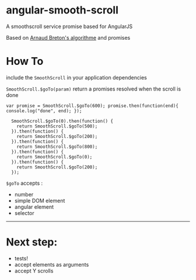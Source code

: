 angular-smooth-scroll
=====================

A smoothscroll service promise based for AngularJS

Based on [Arnaud Breton's algorithme](https://github.com/arnaudbreton/angular-smoothscroll) and promises

How To
======

include the ```SmoothScroll``` in your application dependencies

```SmoothScroll.$goTo(param)``` return a promises resolved when the scroll is done

``
  var promise = SmoothScroll.$goTo(600);
  promise.then(function(end){
    console.log("done", end);
  });
``

```
  SmoothScroll.$goTo(0).then(function() {
    return SmoothScroll.$goTo(500);
  }).then(function() {
    return SmoothScroll.$goTo(200);
  }).then(function() {
    return SmoothScroll.$goTo(800);
  }).then(function() {
    return SmoothScroll.$goTo(0);
  }).then(function() {
    return SmoothScroll.$goTo(200);
  });
```

``$goTo`` accepts :
  * number
  * simple DOM element
  * angular element
  * selector

---------

Next step:
=======
* tests!
* accept elements as arguments
* accept Y scrolls
